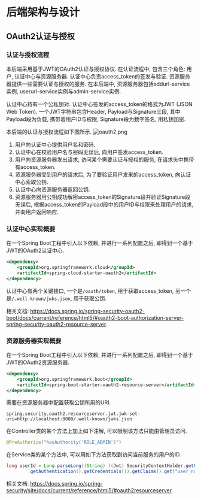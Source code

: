 # 后端架构与设计
## OAuth2认证与授权
### 认证与授权流程
本后端采用基于JWT的OAuth2认证与授权协议. 在认证流程中, 包含三个角色: 用户, 认证中心与资源服务器. 认证中心负责access_token的签发与验证. 资源服务器提供一些需要认证与授权的服务. 在本后端中, 资源服务器包括addurl-service实例, userurl-service实例与admin-service实例.

认证中心持有一个公私钥对. 认证中心签发的access_token的格式为JWT (JSON Web Token). 一个JWT字符串包含Header, Payload与Signature三段, 其中Payload段为负载, 携带着用户ID与权限, Signature段为数字签名, 用私钥加密.

本后端的认证与授权流程如下图所示.
![oauth2.png](https://i.loli.net/2020/08/27/MISAC1rj4hQFsL9.png)

1. 用户向认证中心提供用户名和密码.
2. 认证中心在校验用户名与密码无误后, 向用户签发access_token.
3. 用户向资源服务器发出请求, 访问某个需要认证与授权的服务, 在请求头中携带有access_token.
4. 资源服务器受到用户的请求后, 为了要验证用户发来的access_token, 向认证中心索取公钥.
5. 认证中心向资源服务器返回公钥.
6. 资源服务器用公钥成功解密access_token的Signature段并验证Signature段无误后, 根据access_token的Payload段中的用户ID与权限来处理用户的请求, 并向用户返回响应.

### 认证中心实现概要
在一个Spring Boot工程中引入以下依赖, 并进行一系列配置之后, 即得到一个基于JWT的OAuth2认证中心.
```XML
<dependency>
    <groupId>org.springframework.cloud</groupId>
    <artifactId>spring-cloud-starter-oauth2</artifactId>
</dependency>
```

认证中心有两个关键接口, 一个是`/oauth/token`, 用于获取access_token, 另一个是`/.well-known/jwks.json`, 用于获取公钥.

相关文档: https://docs.spring.io/spring-security-oauth2-boot/docs/current/reference/html5/#oauth2-boot-authorization-server-spring-security-oauth2-resource-server.

### 资源服务器实现概要
在一个Spring Boot工程中引入以下依赖, 并进行一系列配置之后, 即得到一个基于JWT的OAuth2资源服务器.
```XML
<dependency>
    <groupId>org.springframework.boot</groupId>
    <artifactId>spring-boot-starter-oauth2-resource-server</artifactId>
</dependency>
```

需要在资源服务器中配置获取公钥所用的URI.
```properties
spring.security.oauth2.resourceserver.jwt.jwk-set-uri=http://localhost:8080/.well-known/jwks.json
```

在Controller类的某个方法上加上如下注解, 可以限制该方法只能由管理员访问.
```Java
@PreAuthorize("hasAuthority('ROLE_ADMIN')")
```

在Service类的某个方法中, 可以用如下方法获取到访问当前服务的用户的ID.
```Java
long userId = Long.parseLong((String) ((Jwt) SecurityContextHolder.getContext()
		.getAuthentication().getCredentials()).getClaims().get("user_name"));
```

相关文档: https://docs.spring.io/spring-security/site/docs/current/reference/html5/#oauth2resourceserver.
